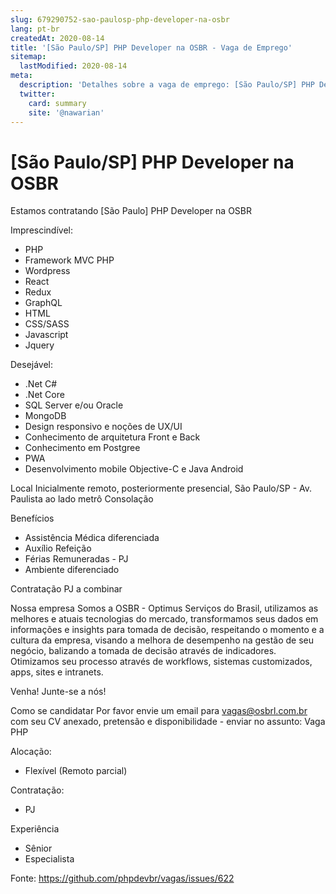 ```yaml
---
slug: 679290752-sao-paulosp-php-developer-na-osbr
lang: pt-br
createdAt: 2020-08-14
title: '[São Paulo/SP] PHP Developer na OSBR - Vaga de Emprego'
sitemap:
  lastModified: 2020-08-14
meta:
  description: 'Detalhes sobre a vaga de emprego: [São Paulo/SP] PHP Developer na OSBR'
  twitter:
    card: summary
    site: '@nawarian'
---
```


# [São Paulo/SP] PHP Developer na OSBR

Estamos contratando [São Paulo] PHP Developer na OSBR

Imprescindível:
- PHP
- Framework MVC PHP
- Wordpress
- React
- Redux
- GraphQL
- HTML
- CSS/SASS
- Javascript
- Jquery

Desejável:
- .Net C#
- .Net Core
- SQL Server e/ou Oracle
- MongoDB
- Design responsivo e noções de UX/UI
- Conhecimento de arquitetura Front e Back
- Conhecimento em Postgree
- PWA
- Desenvolvimento mobile Objective-C e Java Android

Local
Inicialmente remoto, posteriormente presencial, 
São Paulo/SP - Av. Paulista ao lado metrô Consolação

Benefícios
- Assistência Médica diferenciada
- Auxílio Refeição
- Férias Remuneradas - PJ
- Ambiente diferenciado 

Contratação
PJ a combinar

 Nossa empresa
Somos a OSBR - Optimus Serviços do Brasil, utilizamos as melhores e atuais tecnologias do mercado, transformamos seus dados em informações e insights para tomada de decisão, respeitando o momento e a cultura da empresa, visando a melhora de desempenho na gestão de seu negócio, balizando a tomada de decisão através de indicadores.
Otimizamos seu processo através de workflows, sistemas customizados, apps, sites e intranets.

Venha! Junte-se a nós!

 Como se candidatar
Por favor envie um email para vagas@osbrl.com.br com seu CV anexado, pretensão e disponibilidade - enviar no assunto: Vaga PHP

 Alocação:
- Flexível (Remoto parcial)

Contratação:
- PJ

 Experiência
- Sênior
- Especialista


Fonte: https://github.com/phpdevbr/vagas/issues/622